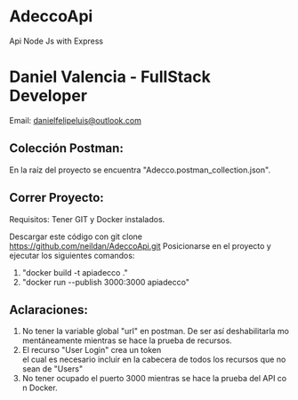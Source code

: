 # AdeccoApi
 Api Node Js with Express
# Daniel Valencia - FullStack Developer
Email: danielfelipeluis@outlook.com
## Colección Postman:
En la raíz del proyecto se encuentra "Adecco.postman_collection.json".

## Correr Proyecto:
Requisitos:
Tener GIT y Docker instalados.

Descargar este código con git clone https://github.com/neildan/AdeccoApi.git
Posicionarse en el proyecto y ejecutar los siguientes comandos:
1. "docker build -t apiadecco ."
2. "docker run --publish 3000:3000 apiadecco"

## Aclaraciones:

1. No tener la variable global "url" en postman. De ser así deshabilitarla momentáneamente mientras se hace la prueba de recursos.
2. El recurso "User Login" crea un token el cual es necesario incluir en la cabecera de todos los recursos que no sean de "Users"
3. No tener ocupado el puerto 3000 mientras se hace la prueba del API con Docker.